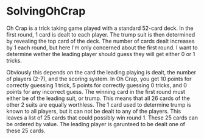 # SolvingOhCrap

Oh Crap is a trick taking game played with a standard 52-card deck. In the first round, 1 card is dealt to each player. The trump suit is then determined by revealing the top card of the deck. The number of cards dealt increases by 1 each round, but here I'm only concerned about the first round. I want to determine wether the leading player should guess they will get either 0 or 1 tricks.

Obviously this depends on the card the leading playing is dealt, the number of players (2-7), and the scoring system. In Oh Crap, you get 10 points for correctly guessing 1 trick, 5 points for correctly guessing 0 tricks, and 0 points for any incorrect guess. The winning card in the first round must either be of the leading suit, or trump. This means that all 26 cards of the other 2 suits are equally worthless. The 1 card used to determine trump is known to all players, but it can not be dealt to any of the players. This leaves a list of 25 cards that could possibly win round 1. These 25 cards can be ordered by value. The leading player is garunteed to be dealt one of these 25 cards.
